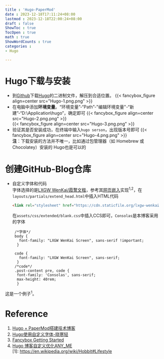 ```yaml
---
title : 'Hugo-PaperMod'
date : 2023-12-18T17:11:24+08:00
lastmod : 2023-12-18T22:00:24+08:00
draft : false
ShowToc : true
TocOpen : true
math : true 
ShowWordCounts : true
categories :
- Hugo

---
```

# Hugo下载与安装
- 到[Github](https://github.com/gohugoio/hugo/releases/tag/v0.121.1)下载[Hugo](https://gohugo.io/getting-started/quick-start/)的二进制文件，解压到合适位置。
  {{< fancybox_figure align=center src="Hugo-1.png.png" >}}   
- 在电脑中添加**环境变量**。“环境变量”-“Path”-"编辑环境变量"-“新建”-“D:\Application\hugo”，确定即可
  {{< fancybox_figure align=center src="Hugo-2.png.png" >}}   
  {{< fancybox_figure align=center src="Hugo-3.png.png" >}}   
- 验证其是否安装成功，在终端中输入`hugo serson`，出现版本号即可
  {{< fancybox_figure align=center src="Hugo-4.png.png" >}}   
**注**：下载安装的方法并不唯一，比如通过包管理器（如 Homebrew 或 Chocolatey）安装的 Hugo也是可以的   
# 创建GitHub-Blog仓库   


- 自定义字体和代码   
  字体选择的是[LXGW WenKai/霞鹜文楷](https://github.com/lxgw/LxgwWenKai)，参考其[网页嵌入](https://github.com/lxgw/LxgwWenKai/issues/24)实现<sup>1,2</sup>，在`layouts/partials/extend_head.html`中插入HTML代码
  ```html
  <link rel="stylesheet" href="https://cdn.staticfile.org/lxgw-wenkai-screen-webfont/1.6.0/style.css" />
  ```
  在`assets/css/extended/blank.css`中插入CCS即可，`Consolas`是本博客采用的字体   
  ```ccs
   /*字体*/
   body {
     font-family: "LXGW WenKai Screen", sans-serif !important;
    }

   code {
     font-family: "LXGW WenKai Screen", sans-serif;
    }
   /*code*/
   .post-content pre, code {
    font-family: 'Consolas', sans-serif;
    max-height: 40rem;
    }
  ```

这是一个例子<sup>1</sup>。

# Reference
1. [Hugo + PaperMod搭建技术博客](https://kyxie.github.io/zh/blog/tech/papermod/#%e4%bf%ae%e6%94%b9%e5%85%a8%e5%b1%80%e5%ad%97%e4%bd%93)
1. [Hugo使用自定义字体-晓寒轻](https://zhuanlan.zhihu.com/p/627444050)
1. [Fancybox Getting Started](https://fancyapps.com/fancybox/getting-started/)
2. [Hugo 博客自定义优化ANY_ME](https://shishuochen.gitee.io/2020/uffick8u1/)  
[1]: https://en.wikipedia.org/wiki/Hobbit#Lifestyle